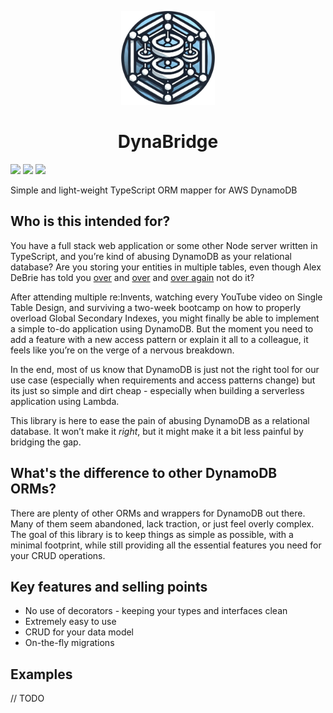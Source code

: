 <p align="center">
  <img alt="dynabridge logo" height="150px" src="./static/logo.png" />  
</p>
<h1 align="center">DynaBridge</h1>

![](https://img.shields.io/github/license/kasleet/dynabridge?style=flat)
[![](https://img.shields.io/github/actions/workflow/status/kasleet/dynabridge/ci.yaml?style=flat)](https://github.com/kasleet/dynabridge/actions/workflows/ci.yaml)
[![](https://img.shields.io/npm/v/dynabridge?style=flat)](https://www.npmjs.com/package/dynabridge)

Simple and light-weight TypeScript ORM mapper for AWS DynamoDB

## Who is this intended for?

You have a full stack web application or some other Node server written in TypeScript, and you’re kind of 
abusing DynamoDB as your relational database? Are you storing your entities in multiple tables, even though 
Alex DeBrie has told you [over](https://www.youtube.com/watch?v=BnDKD_Zv0og&t=787s) and 
[over](https://www.youtube.com/watch?v=PVUofrFiS_A) and 
[over again](https://www.youtube.com/watch?v=hjqrDqVaiw0) not do it?

After attending multiple re:Invents, watching every YouTube video on Single Table Design, 
and surviving a two-week bootcamp on how to properly overload Global Secondary Indexes, 
you might finally be able to implement a simple to-do application using DynamoDB. 
But the moment you need to add a feature with a new access pattern or explain it all to a colleague, 
it feels like you’re on the verge of a nervous breakdown.

In the end, most of us know that DynamoDB is just not the right tool for our use case (especially 
when requirements and access patterns change) but its just 
so simple and dirt cheap - especially when building a serverless application using Lambda.

This library is here to ease the pain of abusing DynamoDB as a relational database. It won’t make it _right_, 
but it might make it a bit less painful by bridging the gap.

## What's the difference to other DynamoDB ORMs?

There are plenty of other ORMs and wrappers for DynamoDB out there.
Many of them seem abandoned, lack traction, or just feel overly complex. 
The goal of this library is to keep things as simple as possible, with a minimal footprint, 
while still providing all the essential features you need for your CRUD operations.

## Key features and selling points

* No use of decorators - keeping your types and interfaces clean
* Extremely easy to use
* CRUD for your data model
* On-the-fly migrations

## Examples

// TODO


